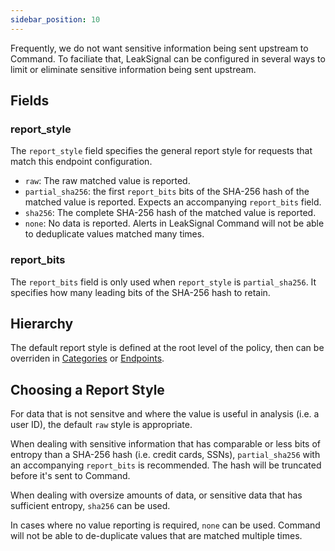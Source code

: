 ```yaml
---
sidebar_position: 10
---
```


Frequently, we do not want sensitive information being sent upstream to Command. To faciliate that, LeakSignal can be configured in several ways to limit or eliminate sensitive information being sent upstream.

## Fields

### report_style

The `report_style` field specifies the general report style for requests that match this endpoint configuration.

* `raw`: The raw matched value is reported.
* `partial_sha256`: the first `report_bits` bits of the SHA-256 hash of the matched value is reported. Expects an accompanying `report_bits` field.
* `sha256`: The complete SHA-256 hash of the matched value is reported.
* `none`: No data is reported. Alerts in LeakSignal Command will not be able to deduplicate values matched many times.

### report_bits

The `report_bits` field is only used when `report_style` is `partial_sha256`. It specifies how many leading bits of the SHA-256 hash to retain.


## Hierarchy

The default report style is defined at the root level of the policy, then can be overriden in [Categories](Categories) or [Endpoints](Endpoints/Overview).

## Choosing a Report Style

For data that is not sensitve and where the value is useful in analysis (i.e. a user ID), the default `raw` style is appropriate.

When dealing with sensitive information that has comparable or less bits of entropy than a SHA-256 hash (i.e. credit cards, SSNs), `partial_sha256` with an accompanying `report_bits` is recommended. The hash will be truncated before it's sent to Command.

When dealing with oversize amounts of data, or sensitive data that has sufficient entropy, `sha256` can be used.

In cases where no value reporting is required, `none` can be used. Command will not be able to de-duplicate values that are matched multiple times.
